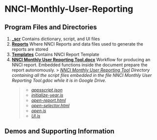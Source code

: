 # NNCI-Monthly-User-Reporting

## Program Files and Directories

1.  [**\_scr**](./_scr) Contains dictionary, script, and UI files
2.  [**Reports**](./Reports) Where NNCI Reports and data files used to generate the reports are stored
3.  [**Templates**](./Templates) Contains NNCI Report Template
4.  [**NNCI Monthly User Reporting Tool.docx**](./NNCI%20Monthly%20User%20Reporting%20Tool.docx) Workflow for producing an NNCI report. Embedded functions inside the document prepare the report autonomously. > [_NNCI Monthly User Reporting Tool_](NNCI%20Monthly%20User%20Reporting%20Tool) _Directory containing all the script files embedded in the file NNCI Monthly User Reporting Tool.gdoc while it is in Google Drive._
    > - [_appsscript.json_](./NNCI%20Monthly%20User%20Reporting%20Tool/appsscript.json)
    > - [_initialize-year.js_](./NNCI%20Monthly%20User%20Reporting%20Tool/initialize-year.js)
    > - [_open-report.html_](./NNCI%20Monthly%20User%20Reporting%20Tool/open-report.html)
    > - [_open-selector.html_](./NNCI%20Monthly%20User%20Reporting%20Tool/open-selector.html)
    > - [_open.js_](./NNCI%20Monthly%20User%20Reporting%20Tool/open.js)
    > - [_UI.js_](./NNCI%20Monthly%20User%20Reporting%20Tool/UI.js)

## Demos and Supporting Information
